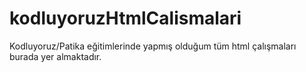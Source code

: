 # kodluyoruzHtmlCalismalari
Kodluyoruz/Patika eğitimlerinde yapmış olduğum tüm html çalışmaları burada yer almaktadır.

